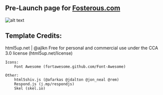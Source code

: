 Pre-Launch page for [Fosterous.com](http://fosterous.com)
---

![alt text](https://raw.githubusercontent.com/mfwarren/FosterousPreLaunch/master/images/fosterous_med.png "Fosterous Logo")


Template Credits:
---
html5up.net | @ajlkn
Free for personal and commercial use under the CCA 3.0 license (html5up.net/license)

	Icons:
		Font Awesome (fortawesome.github.com/Font-Awesome)

	Other:
		html5shiv.js (@afarkas @jdalton @jon_neal @rem)
		Respond.js (j.mp/respondjs)
		Skel (skel.io)
